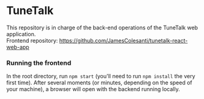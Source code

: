 # TuneTalk
This repository is in charge of the back-end operations of the TuneTalk web application.\
Frontend repository: https://github.com/JamesColesanti/tunetalk-react-web-app

### Running the frontend

In the root directory, run `npm start` (you'll need to run `npm install` the very first time). After several moments (or minutes, depending on the speed of your machine), a browser will open with the backend running locally.
